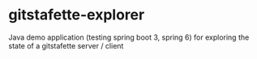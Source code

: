 # gitstafette-explorer
Java demo application (testing spring boot 3, spring 6) for exploring the state of a gitstafette server / client
